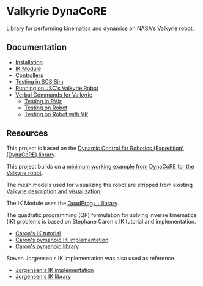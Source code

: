 # Valkyrie DynaCoRE

Library for performing kinematics and dynamics on NASA's Valkyrie robot.



## Documentation
- [Installation](docs/installation.md)
- [IK Module](docs/IK.md)
- [Controllers](docs/controllers.md)
- [Testing in SCS Sim](docs/SCS_sim.md)
- [Running on JSC's Valkyrie Robot](docs/robot_ops.md)
- [Verbal Commands for Valkyrie](docs/semantic_frames.md)
    - [Testing in RViz](docs/semantic_frames_RViz.md)
    - [Testing on Robot](docs/semantic_frames_robot.md)
    - [Testing on Robot with VR](docs/semantic_frames_robot_VR.md)



## Resources

This project is based on the [Dynamic Control for Robotics (Expedition) (DynaCoRE) library](https://github.com/dhkim0821/DynaCoRE).

This project builds on a [minimum working example from DynaCoRE for the Valkyrie robot](https://github.com/stevenjj/val-rbdl-sample).

The mesh models used for visualizing the robot are stripped from existing [Valkyrie description and visualization](https://github.com/stevenjj/val_model).

The IK Module uses the [QuadProg++ library](https://github.com/liuq/QuadProgpp).

The quadratic programming (QP) formulation for solving inverse kinematics (IK) problems is based on Stephane Caron's IK tutorial and implementation.
- [Caron's IK tutorial](https://scaron.info/robotics/inverse-kinematics.html)
- [Caron's pymanoid IK implementation](https://github.com/stephane-caron/pymanoid/blob/master/pymanoid/ik.py)
- [Caron's pymanoid library](https://github.com/stephane-caron/pymanoid)

Steven Jorgensen's IK implementation was also used as reference.
- [Jorgensen's IK implementation](https://js-er-code.jsc.nasa.gov/sjorgen1/static_torque_calculator/-/blob/master/test/quadprog_test_files/test_qp_ik.cpp)
- [Jorgensen's IK library](https://js-er-code.jsc.nasa.gov/sjorgen1/static_torque_calculator)
